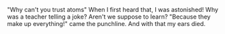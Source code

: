 "Why can't you trust atoms" When I first heard that, I was astonished! Why was a teacher telling a joke? Aren't we suppose to learn? "Because they make up everything!" came the 
 punchline.
And with that my ears died.
